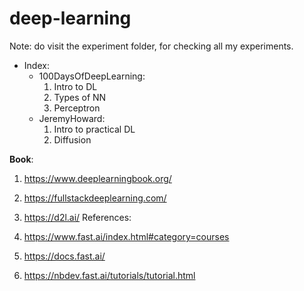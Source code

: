 # deep-learning

Note: do visit the experiment folder, for checking all my experiments.

- Index:
  - 100DaysOfDeepLearning:
    1. Intro to DL
    2. Types of NN
    3. Perceptron
  - JeremyHoward:
    1. Intro to practical DL
    2. Diffusion


**Book**:

1. https://www.deeplearningbook.org/
2. https://fullstackdeeplearning.com/
3. https://d2l.ai/
References:

1. https://www.fast.ai/index.html#category=courses
2. https://docs.fast.ai/
3. https://nbdev.fast.ai/tutorials/tutorial.html
